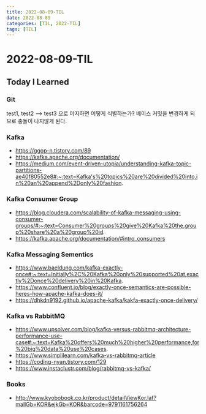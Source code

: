 ```yaml
---
title: 2022-08-09-TIL
date: 2022-08-09
categories: [TIL, 2022-TIL]
tags: [TIL]
---
```


# 2022-08-09-TIL

## Today I Learned

### Git

test1, test2 --> test3 으로 머지하면 어떻게 식별하는가?
베이스 커밋을 변경하게 되므로 충돌이 나지않게 된다.

### Kafka

- https://ggop-n.tistory.com/89
- https://kafka.apache.org/documentation/
- https://medium.com/event-driven-utopia/understanding-kafka-topic-partitions-ae40f80552e8#:~:text=Kafka's%20topics%20are%20divided%20into,in%20an%20append%2Donly%20fashion.

### Kafka Consumer Group

- https://blog.cloudera.com/scalability-of-kafka-messaging-using-consumer-groups/#:~:text=Consumer%20groups%20give%20Kafka%20the,group%20share%20a%20group%20id.
- https://kafka.apache.org/documentation/#intro_consumers

### Kafka Messaging Sementics

- https://www.baeldung.com/kafka-exactly-once#:~:text=Initially%2C%20Kafka%20only%20supported%20at,exactly%2Donce%20delivery%20in%20Kafka.
- https://www.confluent.io/blog/exactly-once-semantics-are-possible-heres-how-apache-kafka-does-it/
- https://dhkdn9192.github.io/apache-kafka/kakfa-exactly-once-delivery/

### Kafka vs RabbitMQ

- https://www.upsolver.com/blog/kafka-versus-rabbitmq-architecture-performance-use-case#:~:text=Kafka%20offers%20much%20higher%20performance,for%20big%20data%20use%20cases.
- https://www.simplilearn.com/kafka-vs-rabbitmq-article
- https://coding-nyan.tistory.com/129
- https://www.instaclustr.com/blog/rabbitmq-vs-kafka/

### Books

- http://www.kyobobook.co.kr/product/detailViewKor.laf?mallGb=KOR&ejkGb=KOR&barcode=9791161756264